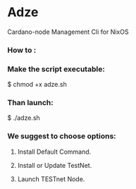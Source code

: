 # Adze
Cardano-node Management Cli for NixOS

### How to :

### Make the script executable: 
$ chmod +x adze.sh

### Than launch:	
$ ./adze.sh

### We suggest to choose options:

1. Install Default Command.

3. Install or Update TestNet.

7. Launch TESTnet Node.
